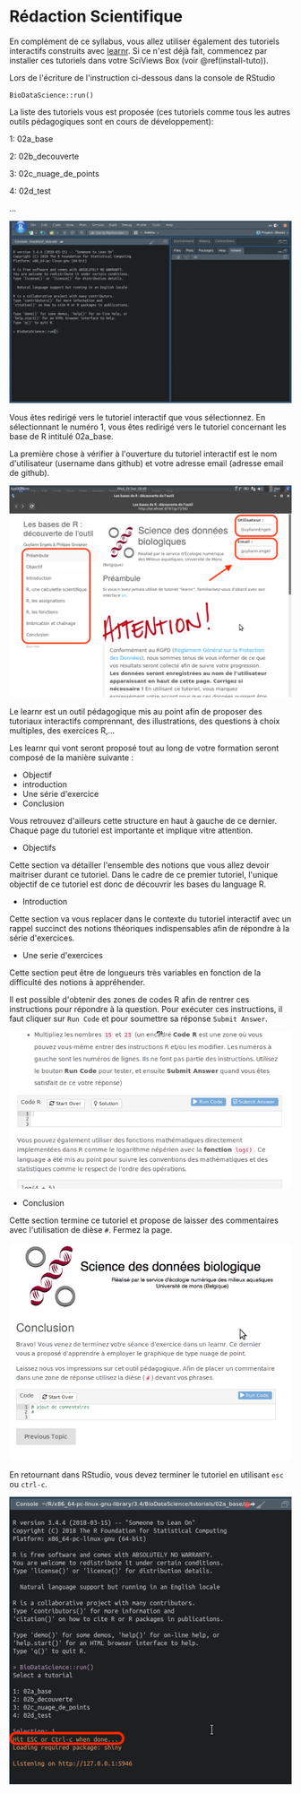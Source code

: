 # Rédaction Scientifique 

En complément de ce syllabus, vous allez utiliser également des tutoriels interactifs construits avec [learnr](https://rstudio.github.io/learnr/index.html). Si ce n'est déjà fait, commencez par installer ces tutoriels dans votre SciViews Box (voir \@ref(install-tuto)).

Lors de l'écriture de l'instruction ci-dessous dans la console de RStudio

    BioDataScience::run()

La liste des tutoriels vous est proposée (ces tutoriels comme tous les autres  outils pédagogiques sont en cours de développement): 

1: 02a_base

2: 02b_decouverte

3: 02c_nuage_de_points

4: 02d_test

...

![](images/annexe_a3/learnr.gif)

Vous êtes redirigé vers le tutoriel interactif que vous sélectionnez. En sélectionnant le numéro 1, vous êtes redirigé vers le tutoriel concernant les base de R intitulé 02a_base.  

La première chose à vérifier à l'ouverture du tutoriel interactif est le nom d'utilisateur (username dans github) et votre adresse email (adresse email de github). 

![](images/annexe_a3/learnr2.png)

Le learnr est un outil pédagogique mis au point afin de proposer des tutoriaux interactifs comprennant, des illustrations, des questions à choix multiples, des exercices R,...

Les learnr qui vont seront proposé tout au long de votre formation seront composé de la manière suivante :

- Objectif
- introduction
- Une série d'exercice
- Conclusion

Vous retrouvez d'ailleurs cette structure en haut à gauche de ce dernier. Chaque page du tutoriel est importante et implique vitre attention. 

- Objectifs

Cette section va détailler l'ensemble des notions que vous allez devoir maitriser durant ce tutoriel. Dans le cadre de ce premier tutoriel, l'unique objectif de ce tutoriel est donc de découvrir les bases du language R. 

- Introduction

Cette section va vous replacer dans le contexte du tutoriel interactif avec un rappel succinct des notions théoriques indispensables afin de répondre à la série d'exercices. 

- Une serie d'exercices 

Cette section peut être de longueurs très variables en fonction de la difficulté des notions à appréhender.

Il est possible d'obtenir des zones de codes R afin de rentrer ces instructions pour répondre à la question. Pour exécuter ces instructions, il faut cliquer sur `Run Code` et pour soumettre sa réponse `Submit Answer`.

![](images/annexe_a3/learnr2.gif)

- Conclusion

Cette section termine ce tutoriel et propose de laisser des commentaires avec l'utilisation de dièse `#`. Fermez la page.

![](images/annexe_a3/learnr8.png)

En retournant dans RStudio, vous devez terminer le tutoriel en utilisant `esc` ou `ctrl-c`. 

![](images/annexe_a3/learnr9.png)



